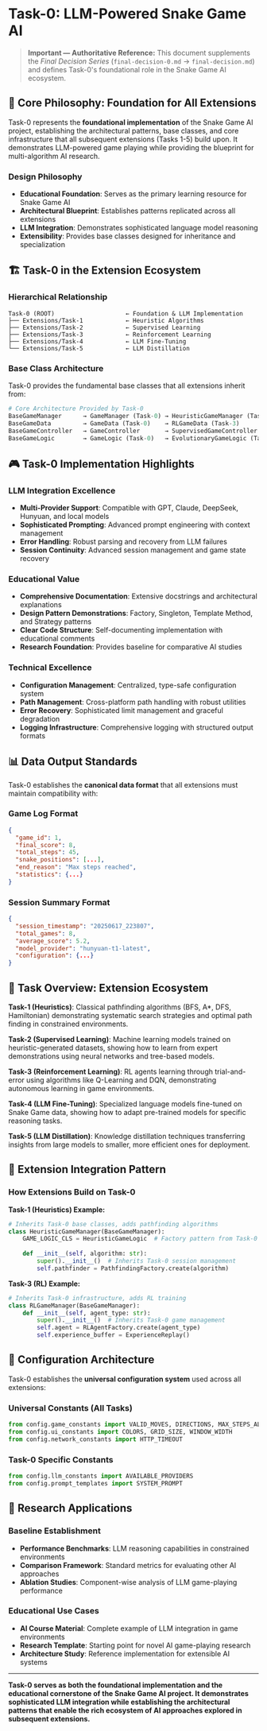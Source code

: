 # Task-0: LLM-Powered Snake Game AI

> **Important — Authoritative Reference:** This document supplements the _Final Decision Series_ (`final-decision-0.md` → `final-decision.md`) and defines Task-0's foundational role in the Snake Game AI ecosystem.

## 🎯 **Core Philosophy: Foundation for All Extensions**

Task-0 represents the **foundational implementation** of the Snake Game AI project, establishing the architectural patterns, base classes, and core infrastructure that all subsequent extensions (Tasks 1-5) build upon. It demonstrates LLM-powered game playing while providing the blueprint for multi-algorithm AI research.

### **Design Philosophy**
- **Educational Foundation**: Serves as the primary learning resource for Snake Game AI
- **Architectural Blueprint**: Establishes patterns replicated across all extensions
- **LLM Integration**: Demonstrates sophisticated language model reasoning
- **Extensibility**: Provides base classes designed for inheritance and specialization

## 🏗️ **Task-0 in the Extension Ecosystem**

### **Hierarchical Relationship**
```
Task-0 (ROOT)                    ← Foundation & LLM Implementation
├── Extensions/Task-1            ← Heuristic Algorithms
├── Extensions/Task-2            ← Supervised Learning
├── Extensions/Task-3            ← Reinforcement Learning
├── Extensions/Task-4            ← LLM Fine-Tuning
└── Extensions/Task-5            ← LLM Distillation
```

### **Base Class Architecture**
Task-0 provides the fundamental base classes that all extensions inherit from:

```python
# Core Architecture Provided by Task-0
BaseGameManager      → GameManager (Task-0) → HeuristicGameManager (Task-1)
BaseGameData         → GameData (Task-0)    → RLGameData (Task-3)
BaseGameController   → GameController       → SupervisedGameController (Task-2)
BaseGameLogic        → GameLogic (Task-0)   → EvolutionaryGameLogic (Task-4)
```

## 🎮 **Task-0 Implementation Highlights**

### **LLM Integration Excellence**
- **Multi-Provider Support**: Compatible with GPT, Claude, DeepSeek, Hunyuan, and local models
- **Sophisticated Prompting**: Advanced prompt engineering with context management
- **Error Handling**: Robust parsing and recovery from LLM failures
- **Session Continuity**: Advanced session management and game state recovery

### **Educational Value**
- **Comprehensive Documentation**: Extensive docstrings and architectural explanations
- **Design Pattern Demonstrations**: Factory, Singleton, Template Method, and Strategy patterns
- **Clear Code Structure**: Self-documenting implementation with educational comments
- **Research Foundation**: Provides baseline for comparative AI studies

### **Technical Excellence**
- **Configuration Management**: Centralized, type-safe configuration system
- **Path Management**: Cross-platform path handling with robust utilities
- **Error Recovery**: Sophisticated limit management and graceful degradation
- **Logging Infrastructure**: Comprehensive logging with structured output formats

## 📊 **Data Output Standards**

Task-0 establishes the **canonical data format** that all extensions must maintain compatibility with:

### **Game Log Format**
```json
{
  "game_id": 1,
  "final_score": 8,
  "total_steps": 45,
  "snake_positions": [...],
  "end_reason": "Max steps reached",
  "statistics": {...}
}
```

### **Session Summary Format**
```json
{
  "session_timestamp": "20250617_223807",
  "total_games": 8,
  "average_score": 5.2,
  "model_provider": "hunyuan-t1-latest",
  "configuration": {...}
}
```

## 🎯 **Task Overview: Extension Ecosystem**

**Task-1 (Heuristics)**: Classical pathfinding algorithms (BFS, A*, DFS, Hamiltonian) demonstrating systematic search strategies and optimal path finding in constrained environments.

**Task-2 (Supervised Learning)**: Machine learning models trained on heuristic-generated datasets, showing how to learn from expert demonstrations using neural networks and tree-based models.

**Task-3 (Reinforcement Learning)**: RL agents learning through trial-and-error using algorithms like Q-Learning and DQN, demonstrating autonomous learning in game environments.

**Task-4 (LLM Fine-Tuning)**: Specialized language models fine-tuned on Snake Game data, showing how to adapt pre-trained models for specific reasoning tasks.

**Task-5 (LLM Distillation)**: Knowledge distillation techniques transferring insights from large models to smaller, more efficient ones for deployment.

## 🔗 **Extension Integration Pattern**

### **How Extensions Build on Task-0**

**Task-1 (Heuristics) Example:**
```python
# Inherits Task-0 base classes, adds pathfinding algorithms
class HeuristicGameManager(BaseGameManager):
    GAME_LOGIC_CLS = HeuristicGameLogic  # Factory pattern from Task-0
    
    def __init__(self, algorithm: str):
        super().__init__()  # Inherits Task-0 session management
        self.pathfinder = PathfindingFactory.create(algorithm)
```

**Task-3 (RL) Example:**
```python
# Inherits Task-0 infrastructure, adds RL training
class RLGameManager(BaseGameManager):
    def __init__(self, agent_type: str):
        super().__init__()  # Inherits Task-0 game management
        self.agent = RLAgentFactory.create(agent_type)
        self.experience_buffer = ExperienceReplay()
```

## 🎯 **Configuration Architecture**

Task-0 establishes the **universal configuration system** used across all extensions:

### **Universal Constants (All Tasks)**
```python
from config.game_constants import VALID_MOVES, DIRECTIONS, MAX_STEPS_ALLOWED
from config.ui_constants import COLORS, GRID_SIZE, WINDOW_WIDTH
from config.network_constants import HTTP_TIMEOUT
```

### **Task-0 Specific Constants**
```python
from config.llm_constants import AVAILABLE_PROVIDERS
from config.prompt_templates import SYSTEM_PROMPT
```

## 🚀 **Research Applications**

### **Baseline Establishment**
- **Performance Benchmarks**: LLM reasoning capabilities in constrained environments
- **Comparison Framework**: Standard metrics for evaluating other AI approaches
- **Ablation Studies**: Component-wise analysis of LLM game-playing performance

### **Educational Use Cases**
- **AI Course Material**: Complete example of LLM integration in game environments
- **Research Template**: Starting point for novel AI game-playing research
- **Architecture Study**: Reference implementation for extensible AI systems

---

**Task-0 serves as both the foundational implementation and the educational cornerstone of the Snake Game AI project. It demonstrates sophisticated LLM integration while establishing the architectural patterns that enable the rich ecosystem of AI approaches explored in subsequent extensions.**


